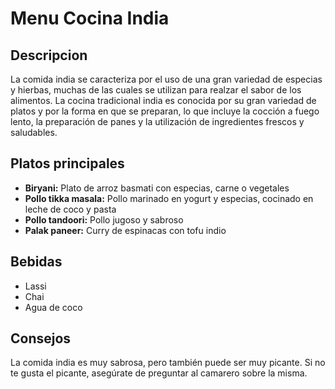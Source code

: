 # Menu Cocina India

## Descripcion
La comida india se caracteriza por el uso de una gran variedad de especias y hierbas, muchas de las cuales se utilizan para realzar el sabor de los alimentos. La cocina tradicional india es conocida por su gran variedad de platos y por la forma en que se preparan, lo que incluye la cocción a fuego lento, la preparación de panes y la utilización de ingredientes frescos y saludables.

## Platos principales
- **Biryani:** Plato de arroz basmati con especias, carne o vegetales
- **Pollo tikka masala:** Pollo marinado en yogurt y especias, cocinado en leche de coco y pasta
- **Pollo tandoori:** Pollo jugoso y sabroso
- **Palak paneer:** Curry de espinacas con tofu indio

## Bebidas
- Lassi
- Chai
- Agua de coco

## Consejos
La comida india es muy sabrosa, pero también puede ser muy picante. Si no te gusta el picante, asegúrate de preguntar al camarero sobre la misma.